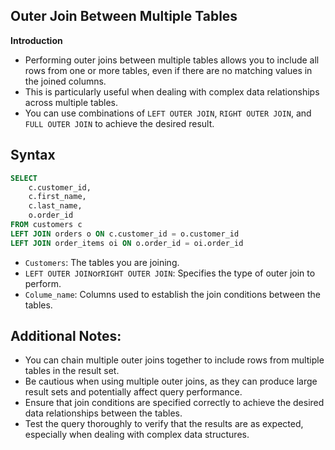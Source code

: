 ## Outer Join Between Multiple Tables

**Introduction**

- Performing outer joins between multiple tables allows you to include all rows from one or more tables, even if there are no matching values in the joined columns. 
- This is particularly useful when dealing with complex data relationships across multiple tables.
- You can use combinations of `LEFT OUTER JOIN`, `RIGHT OUTER JOIN`, and `FULL OUTER JOIN` to achieve the desired result. 

## Syntax

```sql
SELECT 
    c.customer_id,
    c.first_name,
    c.last_name,
    o.order_id
FROM customers c
LEFT JOIN orders o ON c.customer_id = o.customer_id
LEFT JOIN order_items oi ON o.order_id = oi.order_id

```

- `Customers`: The tables you are joining.
- `LEFT OUTER JOIN`or`RIGHT OUTER JOIN`: Specifies the type of outer join to perform.
- `Colume_name`: Columns used to establish the join conditions between the tables.

## Additional Notes:

- You can chain multiple outer joins together to include rows from multiple tables in the result set.
- Be cautious when using multiple outer joins, as they can produce large result sets and potentially affect query performance.
- Ensure that join conditions are specified correctly to achieve the desired data relationships between the tables.
- Test the query thoroughly to verify that the results are as expected, especially when dealing with complex data structures.
